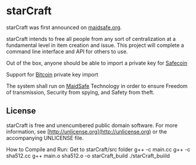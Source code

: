 # starCraft

starCraft was first announced on [maidsafe.org](https://www.maidsafe.org/t/project-star-craft/1690).

starCraft intends to free all people from any sort of centralization at a fundamental level in item creation and issue. This project will complete a command line interface and API for others to use.

Out of the box, anyone should be able to import a private key for [Safecoin](http://maidsafe.net/safecoin)

Support for [Bitcoin](https://bitcoin.org/bitcoin.pdf) private key import

The system shall run on [MaidSafe](http://maidsafe.net) Technology in order to ensure Freedom of transmission, Security from spying, and Safety from theft.

## License

starCraft is free and unencumbered public domain software. For more information, see [http://unlicense.org](http://unlicense.org) or the accompanying UNLICENSE file.


How to Compile and Run:
Get to starCraft/src folder
g++ -c main.cc
g++ -c sha512.cc
g++ main.o sha512.o -o starCraft_build
./starCraft_buiild
